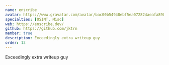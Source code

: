 ```yaml
---
name: enscribe
avatar: https://www.gravatar.com/avatar/bac00b54948ebf5ea072824aeafa890f?d=identicon&s=256
specialties: [OSINT, Misc]
web: https://enscribe.dev/
github: https://github.com/jktrn
member: true
description: Exceedingly extra writeup guy
order: 13
---
```


Exceedingly extra writeup guy
